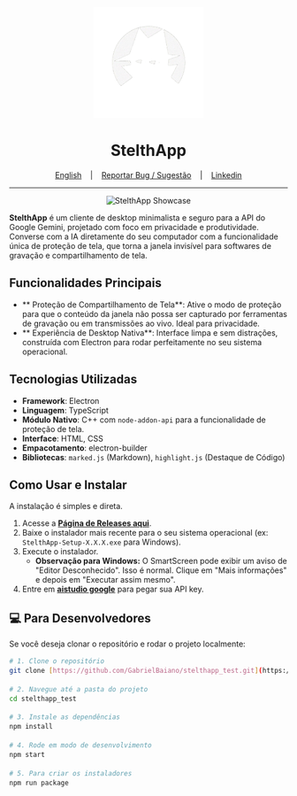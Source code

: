 <p align="center">
  <img src="/src/assets/icons/icon.jpg" alt="StelthApp Logo" width="200"/>
</p>

<h1 align="center">StelthApp</h1>

<p align="center">
  <a href="/READMEen.md" target="_blank">English</a>
  &nbsp;&nbsp;&nbsp;|&nbsp;&nbsp;&nbsp;
  <a href="https://github.com/GabrielBaiano/stelthapp_test/issues/new?title=Sugestão%20ou%20Bug%20no%20StelthApp&body=**Descreva%20sua%20ideia%20ou%20o%20problema%20aqui:**%0A%0A%0A**Passos%20para%20reproduzir%20(se%20for%20um%20bug):**%0A1.%20...%0A2.%20...%0A%0A**Qualquer%20outra%20informação%20relevante?**%0A" target="_blank">Reportar Bug / Sugestão</a>
  &nbsp;&nbsp;&nbsp;|&nbsp;&nbsp;&nbsp;
  <a href="https://www.linkedin.com/in/gabriel-nascimento-gama-5b0b30185/" target="_blank">Linkedin</a>
</p>

---

<p align="center">
  <img src="https://i.imgur.com/your-showcase-image.gif" alt="StelthApp Showcase"/>
</p>

**StelthApp** é um cliente de desktop minimalista e seguro para a API do Google Gemini, projetado com foco em privacidade e produtividade. Converse com a IA diretamente do seu computador com a funcionalidade única de proteção de tela, que torna a janela invisível para softwares de gravação e compartilhamento de tela.

##  Funcionalidades Principais

* ** Proteção de Compartilhamento de Tela**: Ative o modo de proteção para que o conteúdo da janela não possa ser capturado por ferramentas de gravação ou em transmissões ao vivo. Ideal para privacidade.
* ** Experiência de Desktop Nativa**: Interface limpa e sem distrações, construída com Electron para rodar perfeitamente no seu sistema operacional.

##  Tecnologias Utilizadas

* **Framework**: Electron
* **Linguagem**: TypeScript
* **Módulo Nativo**: C++ com `node-addon-api` para a funcionalidade de proteção de tela.
* **Interface**: HTML, CSS
* **Empacotamento**: electron-builder
* **Bibliotecas**: `marked.js` (Markdown), `highlight.js` (Destaque de Código)

##  Como Usar e Instalar

A instalação é simples e direta.

1.  Acesse a **[Página de Releases aqui](https://github.com/GabrielBaiano/stelthapp_test/tags)**.
2.  Baixe o instalador mais recente para o seu sistema operacional (ex: `StelthApp-Setup-X.X.X.exe` para Windows).
3.  Execute o instalador.
    * **Observação para Windows:** O SmartScreen pode exibir um aviso de "Editor Desconhecido". Isso é normal. Clique em "Mais informações" e depois em "Executar assim mesmo".
4.  Entre em **[aistudio google](https://aistudio.google.com/)** para pegar sua API key.

## 💻 Para Desenvolvedores

Se você deseja clonar o repositório e rodar o projeto localmente:

```bash
# 1. Clone o repositório
git clone [https://github.com/GabrielBaiano/stelthapp_test.git](https://github.com/GabrielBaiano/stelthapp_test.git)

# 2. Navegue até a pasta do projeto
cd stelthapp_test

# 3. Instale as dependências
npm install

# 4. Rode em modo de desenvolvimento
npm start

# 5. Para criar os instaladores
npm run package
